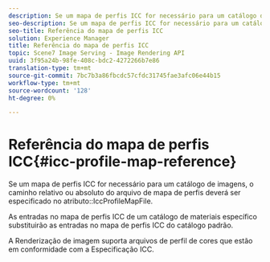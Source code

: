 ```yaml
---
description: Se um mapa de perfis ICC for necessário para um catálogo de imagens, o caminho relativo ou absoluto do arquivo de mapa de perfis deverá ser especificado no atributo IccProfileMapFile.
seo-description: Se um mapa de perfis ICC for necessário para um catálogo de imagens, o caminho relativo ou absoluto do arquivo de mapa de perfis deverá ser especificado no atributo IccProfileMapFile.
seo-title: Referência do mapa de perfis ICC
solution: Experience Manager
title: Referência do mapa de perfis ICC
topic: Scene7 Image Serving - Image Rendering API
uuid: 3f95a24b-98fe-408c-bdc2-4272266b7e86
translation-type: tm+mt
source-git-commit: 7bc7b3a86fbcdc57cfdc31745fae3afc06e44b15
workflow-type: tm+mt
source-wordcount: '128'
ht-degree: 0%

---
```



# Referência do mapa de perfis ICC{#icc-profile-map-reference}

Se um mapa de perfis ICC for necessário para um catálogo de imagens, o caminho relativo ou absoluto do arquivo de mapa de perfis deverá ser especificado no atributo::IccProfileMapFile.

As entradas no mapa de perfis ICC de um catálogo de materiais específico substituirão as entradas no mapa de perfis ICC do catálogo padrão.

A Renderização de imagem suporta arquivos de perfil de cores que estão em conformidade com a Especificação ICC.
